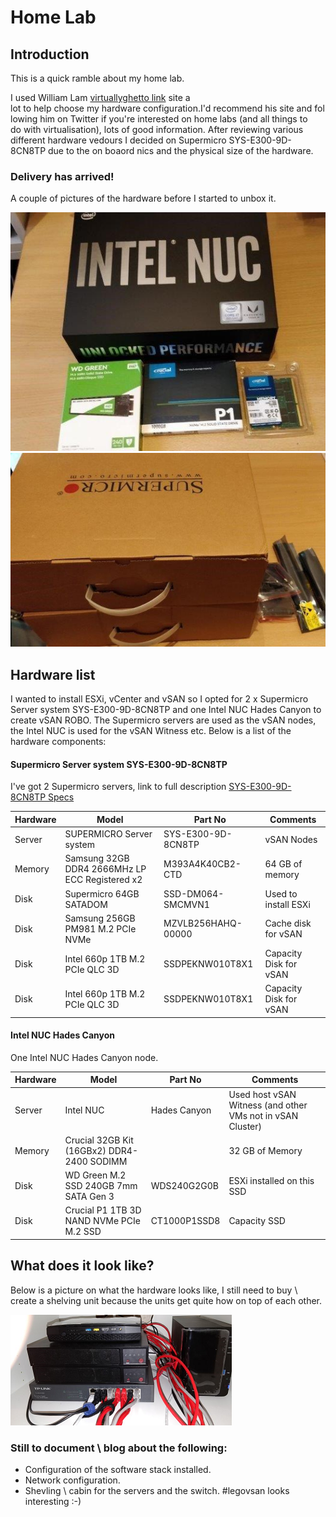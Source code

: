 # Home Lab

## Introduction
This is a quick ramble about my home lab.

I used William Lam [virtuallyghetto link](https://www.virtuallyghetto.com/home-lab) site a lot to help choose my hardware configuration.I'd recommend his site and following him on Twitter if you're interested on home labs (and all things to do with virtualisation), lots of good information.
After reviewing various different hardware vedours I decided on Supermicro SYS-E300-9D-8CN8TP due to the on boaord nics and the physical size of the hardware.

### Delivery has arrived!
A couple of pictures of the hardware before I started to unbox it.

![](pics/nuc.png? "nuc")
![](pics/supermicro_boxed.png? "supermirco")

## Hardware list
I wanted to install ESXi, vCenter and vSAN so I opted for 2 x Supermicro Server system  SYS-E300-9D-8CN8TP and one Intel NUC Hades Canyon to create vSAN ROBO.  The Supermicro servers are used as the vSAN nodes, the Intel NUC is used for the vSAN Witness etc.  Below is a list of the hardware components:

#### Supermicro Server system  SYS-E300-9D-8CN8TP

I've got 2 Supermicro servers,  link to full description [SYS-E300-9D-8CN8TP Specs](https://www.supermicro.com/en/products/system/Mini-ITX/SYS-E300-9D-8CN8TP.cfm) 

| Hardware | Model                                          | Part No            | Comments               |
| -------- | ---------------------------------------------- | ------------------ | ---------------------- |
| Server   | SUPERMICRO Server system                       | SYS-E300-9D-8CN8TP | vSAN Nodes             |
| Memory   | Samsung 32GB DDR4 2666MHz LP ECC Registered x2 | M393A4K40CB2-CTD   | 64 GB of memory        |
| Disk     | Supermicro 64GB SATADOM                        | SSD-DM064-SMCMVN1  | Used to install ESXi   |
| Disk     | Samsung 256GB PM981 M.2 PCIe NVMe              | MZVLB256HAHQ-00000 | Cache disk for vSAN    |
| Disk     | Intel 660p 1TB M.2 PCIe QLC 3D                 | SSDPEKNW010T8X1    | Capacity Disk for vSAN |
| Disk     | Intel 660p 1TB M.2 PCIe QLC 3D                 | SSDPEKNW010T8X1    | Capacity Disk for vSAN |

#### Intel NUC	Hades Canyon

One Intel NUC	Hades Canyon node.

| Hardware | Model                                      | Part No      | Comments                                                   |
| -------- | ------------------------------------------ | ------------ | ---------------------------------------------------------- |
| Server   | Intel NUC                                  | Hades Canyon | Used host vSAN Witness (and other VMs not in vSAN Cluster) |
| Memory   | Crucial 32GB Kit (16GBx2) DDR4-2400 SODIMM |              | 32 GB of Memory                                            |
| Disk     | WD Green M.2 SSD 240GB 7mm SATA Gen 3      | WDS240G2G0B  | ESXi installed on this SSD                                 |
| Disk     | Crucial P1 1TB 3D NAND NVMe PCIe M.2 SSD   | CT1000P1SSD8 | Capacity SSD                                               |


## What does it look like?

Below is a picture on what the hardware looks like, I still need to buy \ create a shelving unit because the units get quite how on top of each other.

![](pics/allservers.png? "servers")


### Still to document \ blog about the following:
* Configuration of the software stack installed.
* Network configuration.
* Shevling \ cabin for the servers and the switch.  #legovsan looks interesting :-)

